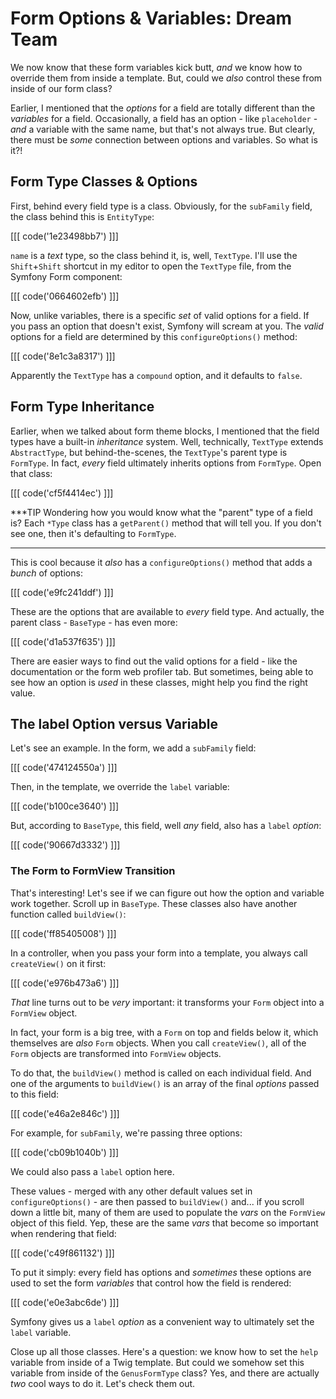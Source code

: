 # Form Options & Variables: Dream Team

We now know that these form variables kick butt, *and* we know how to override them
from inside a template. But, could we *also* control these from inside of our form
class?

Earlier, I mentioned that the *options* for a field are totally different than the
*variables* for a field. Occasionally, a field has an option - like `placeholder` -
*and* a variable with the same name, but that's not always true. But clearly, there
must be *some* connection between options and variables. So what is it?!

## Form Type Classes & Options

First, behind every field type is a class. Obviously, for the `subFamily` field,
the class behind this is `EntityType`:

[[[ code('1e23498bb7') ]]]

`name` is a *text* type, so the class behind it, is, well, `TextType`. I'll use
the `Shift`+`Shift` shortcut in my editor to open the `TextType` file, from the
Symfony Form component:

[[[ code('0664602efb') ]]]

Now, unlike variables, there is a specific *set* of valid options for a field. If
you pass an option that doesn't exist, Symfony will scream at you. The *valid*
options for a field are determined by this `configureOptions()` method:

[[[ code('8e1c3a8317') ]]]

Apparently the `TextType` has a `compound` option, and it defaults to `false`.

## Form Type Inheritance

Earlier, when we talked about form theme blocks, I mentioned that the field types
have a built-in *inheritance* system. Well, technically, `TextType` extends `AbstractType`,
but behind-the-scenes, the `TextType`'s parent type is `FormType`. In fact, *every*
field ultimately inherits options from `FormType`. Open that class:

[[[ code('cf5f4414ec') ]]]

***TIP
Wondering how you would know what the "parent" type of a field is? Each `*Type` class
has a `getParent()` method that will tell you. If you don't see one, then it's
defaulting to `FormType`.
***

This is cool because it *also* has a `configureOptions()` method that adds a *bunch*
of options:

[[[ code('e9fc241ddf') ]]]

These are the options that are available to *every* field type. And actually, the parent
class - `BaseType` - has even more:

[[[ code('d1a537f635') ]]]

There are easier ways to find out the valid options for a field - like the documentation
or the form web profiler tab. But sometimes, being able to see how an option is *used*
in these classes, might help you find the right value.

## The label Option versus Variable

Let's see an example. In the form, we add a `subFamily` field:

[[[ code('474124550a') ]]]

Then, in the template, we override the `label` variable:

[[[ code('b100ce3640') ]]]

But, according to `BaseType`, this field, well *any* field, also has a `label` *option*:

[[[ code('90667d3332') ]]]

### The Form to FormView Transition

That's interesting! Let's see if we can figure out how the option and variable
work together. Scroll up in `BaseType`. These classes also have another function
called `buildView()`:

[[[ code('ff85405008') ]]]

In a controller, when you pass your form into a template, you always call `createView()`
on it first:

[[[ code('e976b473a6') ]]]

*That* line turns out to be *very* important: it transforms your `Form` object into
a `FormView` object.

In fact, your form is a big tree, with a `Form` on top and fields below it, which
themselves are *also* `Form` objects. When you call `createView()`, all of the `Form`
objects are transformed into `FormView` objects.

To do that, the `buildView()` method is called on each individual field. And one
of the arguments to `buildView()` is an array of the final *options* passed to
this field:

[[[ code('e46a2e846c') ]]]

For example, for `subFamily`, we're passing three options:

[[[ code('cb09b1040b') ]]]

We could also pass a `label` option here.

These values - merged with any other default values set in `configureOptions()` -
are then passed to `buildView()` and... if you scroll down a little bit, many of
them are used to populate the *vars* on the `FormView` object of this field. Yep,
these are the same *vars* that become so important when rendering that field:

[[[ code('c49f861132') ]]]

To put it simply: every field has options and *sometimes* these options are used
to set the form *variables* that control how the field is rendered:

[[[ code('e0e3abc6de') ]]]

Symfony gives us a `label` *option* as a convenient way to ultimately set the `label`
variable.

Close up all those classes. Here's a question: we know how to set the `help` variable
from inside of a Twig template. But could we somehow set this variable from inside
of the `GenusFormType` class? Yes, and there are actually *two* cool ways to do it.
Let's check them out.
